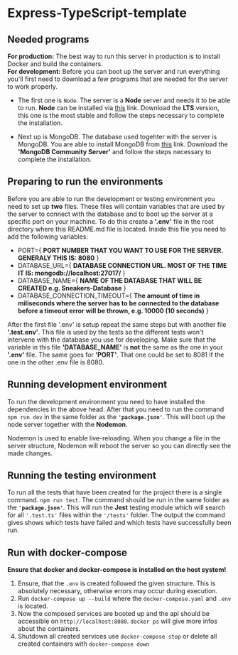 # Express-TypeScript-template

## Needed programs
**For production:** The best way to run this server in production is to install Docker and build the containers. <br>
**For development:**
Before you can boot up the server and run everything you'll first need to download a few programs that are needed for the server to work properly.

- The first one is `Node`. The server is a **Node** server and needs it to be able to run. 
  **Node** can be installed via [this](https://nodejs.org/en/download/) link.
  Download the **LTS** version, this one is the most stable and follow the steps necessary to complete the installation.

- Next up is MongoDB. The database used togehter with the server is MongoDB.
  You are able to install MongoDB from [this](https://www.mongodb.com/try/download/community) link.
  Download the **'MongoDB Community Server'** and follow the steps necessary to complete the installation.

## Preparing to run the environments
Before you are able to run the development or testing environment you need to set up **two** files.
These files will contain variables that are used by the server to connect with the database and to boot up the server at a specific port on your machine.
To do this create a **'.env'** file in the root directory where this README.md file is located. Inside this file you need to add the following variables:

- PORT={ **PORT NUMBER THAT YOU WANT TO USE FOR THE SERVER. GENERALY THIS IS: 8080** }
- DATABASE_URL={ **DATABASE CONNECTION URL. MOST OF THE TIME IT IS: mongodb://localhost:27017/** }
- DATABASE_NAME={ **NAME OF THE DATABASE THAT WILL BE CREATED e.g. Sneakers-Database** }
- DATABASE_CONNECTION_TIMEOUT={ **The amount of time in miliseconds where the server has to be connected to the database before a timeout error will be thrown, e.g. 10000 (10 seconds)** }

After the first file '.env' is setup repeat the same steps but with another file **'.test.env'**.
This file is used by the tests so the different tests won't intervene with the database you use for developing.
Make sure that the variable in this file **'DATABASE_NAME'** is **not** the same as the one in your **'.env'** file. 
The same goes for **'PORT'**. That one could be set to 8081 if the one in the other .env file is 8080.

## Running development environment
To run the development environment you need to have installed the dependencies in the above head.
After that you need to run the command `npm run dev` in the same folder as the **`'package.json'`**.
This will boot up the node server together with the **Nodemon**.

Nodemon is used to enable live-reloading. When you change a file in the server structure, Nodemon will reboot the server so you can directly see the made changes.

## Running the testing environment
To run all the tests that have been created for the project there is a single command. `npm run test`.
The command should be run in the same folder as the **`'package.json'`**. This will run the **Jest** testing module which will search for all `'.test.ts'` files within the `'/tests'` folder.
The output the command gives shows which tests have failed and which tests have successfully been run.

## Run with docker-compose
**Ensure that docker and docker-compose is installed on the host system!**

1. Ensure, that the `.env` is created followed the given structure. This is absolutely necessary, otherwise errors may occur during execution.
2. Run `docker-compose up --build` where the `docker-compose.yaml` and `.env` is located.
3. Now the composed services are booted up and the api should be accessible on `http://localhost:8080`. `docker ps` will give more infos about the containers.
4. Shutdown all created services use `docker-compose stop` or delete all created containers with `docker-compose down`